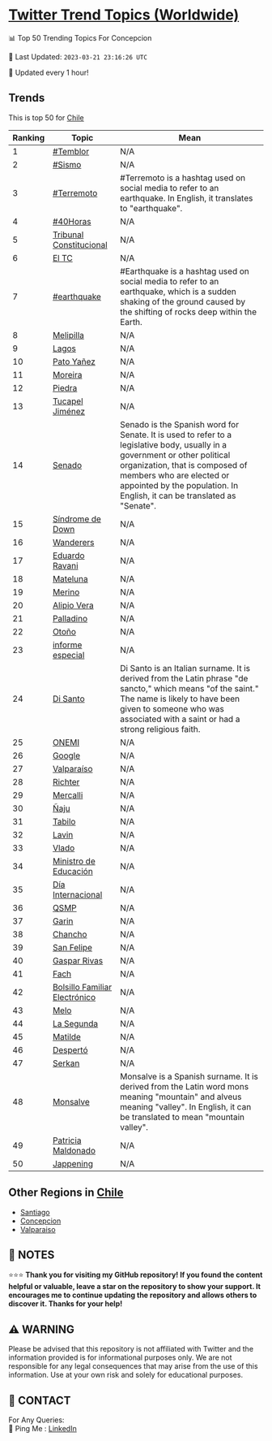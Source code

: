 [Twitter Trend Topics (Worldwide)](https://github.com/ErcinDedeoglu/Twitter-Trend-Topics)
==========


📊 Top 50 Trending Topics For Concepcion

📆 Last Updated: `2023-03-21 23:16:26 UTC`

🔧 Updated every 1 hour!


## Trends

This is top 50 for [Chile](</Chile>)

| Ranking | Topic | Mean |
| ------- | ------------ | ------------ |
| 1 | [#Temblor](http://twitter.com/search?q=%23Temblor) | N/A |
| 2 | [#Sismo](http://twitter.com/search?q=%23Sismo) | N/A |
| 3 | [#Terremoto](http://twitter.com/search?q=%23Terremoto) | #Terremoto is a hashtag used on social media to refer to an earthquake. In English, it translates to "earthquake". |
| 4 | [#40Horas](http://twitter.com/search?q=%2340Horas) | N/A |
| 5 | [Tribunal Constitucional](http://twitter.com/search?q=Tribunal+Constitucional) | N/A |
| 6 | [El TC](http://twitter.com/search?q=El+TC) | N/A |
| 7 | [#earthquake](http://twitter.com/search?q=%23earthquake) | #Earthquake is a hashtag used on social media to refer to an earthquake, which is a sudden shaking of the ground caused by the shifting of rocks deep within the Earth. |
| 8 | [Melipilla](http://twitter.com/search?q=Melipilla) | N/A |
| 9 | [Lagos](http://twitter.com/search?q=Lagos) | N/A |
| 10 | [Pato Yañez](http://twitter.com/search?q=Pato+Ya%c3%b1ez) | N/A |
| 11 | [Moreira](http://twitter.com/search?q=Moreira) | N/A |
| 12 | [Piedra](http://twitter.com/search?q=Piedra) | N/A |
| 13 | [Tucapel Jiménez](http://twitter.com/search?q=Tucapel+Jim%c3%a9nez) | N/A |
| 14 | [Senado](http://twitter.com/search?q=Senado) | Senado is the Spanish word for Senate. It is used to refer to a legislative body, usually in a government or other political organization, that is composed of members who are elected or appointed by the population. In English, it can be translated as "Senate". |
| 15 | [Síndrome de Down](http://twitter.com/search?q=S%c3%adndrome+de+Down) | N/A |
| 16 | [Wanderers](http://twitter.com/search?q=Wanderers) | N/A |
| 17 | [Eduardo Ravani](http://twitter.com/search?q=Eduardo+Ravani) | N/A |
| 18 | [Mateluna](http://twitter.com/search?q=Mateluna) | N/A |
| 19 | [Merino](http://twitter.com/search?q=Merino) | N/A |
| 20 | [Alipio Vera](http://twitter.com/search?q=Alipio+Vera) | N/A |
| 21 | [Palladino](http://twitter.com/search?q=Palladino) | N/A |
| 22 | [Otoño](http://twitter.com/search?q=Oto%c3%b1o) | N/A |
| 23 | [informe especial](http://twitter.com/search?q=informe+especial) | N/A |
| 24 | [Di Santo](http://twitter.com/search?q=Di+Santo) | Di Santo is an Italian surname. It is derived from the Latin phrase "de sancto," which means "of the saint." The name is likely to have been given to someone who was associated with a saint or had a strong religious faith. |
| 25 | [ONEMI](http://twitter.com/search?q=ONEMI) | N/A |
| 26 | [Google](http://twitter.com/search?q=Google) | N/A |
| 27 | [Valparaíso](http://twitter.com/search?q=Valpara%c3%adso) | N/A |
| 28 | [Richter](http://twitter.com/search?q=Richter) | N/A |
| 29 | [Mercalli](http://twitter.com/search?q=Mercalli) | N/A |
| 30 | [Ñaju](http://twitter.com/search?q=%c3%91aju) | N/A |
| 31 | [Tabilo](http://twitter.com/search?q=Tabilo) | N/A |
| 32 | [Lavin](http://twitter.com/search?q=Lavin) | N/A |
| 33 | [Vlado](http://twitter.com/search?q=Vlado) | N/A |
| 34 | [Ministro de Educación](http://twitter.com/search?q=Ministro+de+Educaci%c3%b3n) | N/A |
| 35 | [Día Internacional](http://twitter.com/search?q=D%c3%ada+Internacional) | N/A |
| 36 | [QSMP](http://twitter.com/search?q=QSMP) | N/A |
| 37 | [Garin](http://twitter.com/search?q=Garin) | N/A |
| 38 | [Chancho](http://twitter.com/search?q=Chancho) | N/A |
| 39 | [San Felipe](http://twitter.com/search?q=San+Felipe) | N/A |
| 40 | [Gaspar Rivas](http://twitter.com/search?q=Gaspar+Rivas) | N/A |
| 41 | [Fach](http://twitter.com/search?q=Fach) | N/A |
| 42 | [Bolsillo Familiar Electrónico](http://twitter.com/search?q=Bolsillo+Familiar+Electr%c3%b3nico) | N/A |
| 43 | [Melo](http://twitter.com/search?q=Melo) | N/A |
| 44 | [La Segunda](http://twitter.com/search?q=La+Segunda) | N/A |
| 45 | [Matilde](http://twitter.com/search?q=Matilde) | N/A |
| 46 | [Despertó](http://twitter.com/search?q=Despert%c3%b3) | N/A |
| 47 | [Serkan](http://twitter.com/search?q=Serkan) | N/A |
| 48 | [Monsalve](http://twitter.com/search?q=Monsalve) | Monsalve is a Spanish surname. It is derived from the Latin word mons meaning "mountain" and alveus meaning "valley". In English, it can be translated to mean "mountain valley". |
| 49 | [Patricia Maldonado](http://twitter.com/search?q=Patricia+Maldonado) | N/A |
| 50 | [Jappening](http://twitter.com/search?q=Jappening) | N/A |



## Other Regions in [Chile](</Chile>)

* [Santiago](</Chile/Santiago.md>)
* [Concepcion](</Chile/Concepcion.md>)
* [Valparaiso](</Chile/Valparaiso.md>)



## 📝 NOTES

⭐⭐⭐ **Thank you for visiting my GitHub repository! If you found the content helpful or valuable, leave a star on the repository to show your support. It encourages me to continue updating the repository and allows others to discover it. Thanks for your help!**


## ⚠️ WARNING

Please be advised that this repository is not affiliated with Twitter and the information provided is for informational purposes only. We are not responsible for any legal consequences that may arise from the use of this information. Use at your own risk and solely for educational purposes.


## 📨 CONTACT

 For Any Queries:  
            🏓 Ping Me : [LinkedIn](https://www.linkedin.com/in/ercindedeoglu/)
